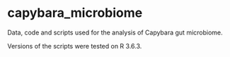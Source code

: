 # capybara_microbiome
Data, code and scripts used for the analysis of Capybara gut microbiome.

Versions of the scripts were tested on R 3.6.3.
